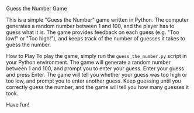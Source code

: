 Guess the Number Game

This is a simple "Guess the Number" game written in Python. The computer generates a random number between 1 and 100, and the player has to guess what it is. The game provides feedback on each guess (e.g. "Too low!" or "Too high!"), and keeps track of the number of guesses it takes to guess the number.

How to Play
To play the game, simply run the `guess_the_number.py` script in your Python environment. The game will generate a random number between 1 and 100, and prompt you to enter your guess. Enter your guess and press Enter. The game will tell you whether your guess was too high or too low, and prompt you to enter another guess. Keep guessing until you correctly guess the number, and the game will tell you how many guesses it took.

Have fun!